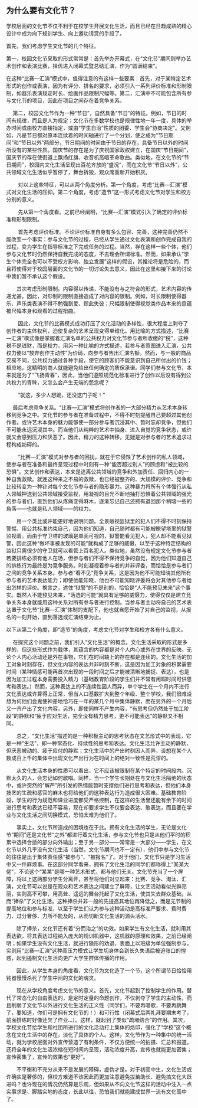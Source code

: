 ## 为什么要有文化节？
   
   学校层面的文化节不仅不利于在校学生开展文化生活，而且已经在日趋成熟的精心设计中成为向下规训学生、向上邀功请赏的手段了。
   
   首先，我们考虑学生文化节的几个特征。
   
   第一，校园文化节采取的形式常常是：首先举办开幕式，在“文化节”期间则举办艺术创作和表演比赛，择优进入闭幕式暨总结汇演，作为“圆满结束”。
   
   在这种“比赛—汇演”模式中，值得注意的有这样一些要素：首先，对于某特定艺术形式的创作或表演，因为有评分、排名的要求，必须引入一系列评价标准和形制限制，如器乐表演规定时长、绘画作品限制尺幅等。第二，汇演中不可能包含所有参与文化节的项目，因此在项目之间存在着竞争关系。

　 第二，校园文化节作为一种“节日”，自然具备“节日”的特征。例如，节日的时间有规律，而且是人为规定；文化节在多数学校也是规律性地一年一度，具体的举办时间或由校方直接指定，或由“学生自治”性质的团委、学生会“协商决定”。又例如，凡是节日都对原本连续着的时间轴进行了一个分划，使之成为“节日期间”和“节日以外”两部分，节日期间的时间由于节日的存在，具备节日以外的时间所没有的某些性质。国庆节的存在是为了庆祝国家政权建立，在国庆“节日期间”，国庆节的存在使街道上飘扬红旗、收音机高唱革命歌曲。类似地，在文化节的“节日期间”，校园内文化生活呈现出百花齐放的“盛况”，而在文化节“节日以外”，公共领域文化生活似乎暂停了，舞台拆毁，观众席重新开始积灰。

　　 对以上这些特征，可以从两个角度分析。第一个角度，考虑“比赛—汇演”模式对文化生活的压抑。第二个角度，考虑“造节”这一形式考虑文化节对学生和校方分别的意义。

　　 先从第一个角度看。之前已经阐明，“比赛—汇演”模式引入了确定的评价标准和形制限制。

　　 首先考虑评价标准。不论评价标准自身有多么包容、完善，这种完善仍然不能改变一个事实：参与文化节的过程，已经从学生通过文化表演和创作完成自我的过程，变为学生在指导标准之下完成任务的过程。当然，存在这样一些个体，他们参与文化节时仍然保持自我完成的态度，不去理会所谓标准。然而，如果承认“学生个体完全也可以不受校方影响、独立发展”这样的假设，其推论将是危险的，而且将使得对于校园层面的文化节的一切讨论失去意义，因此在这里和接下来的讨论中我们暂不承认这个假设。

 　　其次考虑形制限制。内容得以传递，不能没有与之符合的形式，艺术内容的传递尤甚。因此，对形制的限制直接造成了对内容的限制。例如，时长限制使得器乐、声乐类表演不得不勉强割爱、顾此失彼；尺幅限制使得视觉类作品本来的意蕴被尺幅本身和观看的过程扭曲。

　　 因此，文化节的比赛模式成功打压了文化活动的多样性，很大程度上剥夺了创作者的主体权利，迫使复杂的艺术呈现变得单维化。用比喻的方式描述，“比赛—汇演”模式像是掌握着汇演名单的公共权力对文化节参与者所收缴的“税”，这种税不是钱财，而是权力。用另一种比喻的方式描述，若参与者意图进入汇演，公共权力便以“放弃创作主动性”为价码，向参与者售出汇演名额。然而，与一般的商品交易不同，公共权力通过各种手段，使它的顾客们不能意识到自己所付出的价钱；相应地，这精明的商人就能避免给出任何确定的质保承诺。同学们参与文化节，本来就是为了“飞扬青春”，因此，当他们遵照规范化标准进行了创作以后没有得到公共权力的青睐，又怎么会产生无端的怨念呢？

　　 “就这，多少人想跪，还没这门子呢！”

 　 最后考虑竞争关系。“比赛—汇演”模式将创作者的一大部分精力从艺术本身转移到竞争之中。文化节的参与者在准备过程中，不得不时刻提醒自己要超过其他创作者。或许艺术本身的魅力能够使一部分参与者沉浸其中、暂时忘却竞争，但他们不可能永远沉浸其中。而当他们从纯粹的艺术中抽身、进入自觉的竞争状态，或许就又会感到压力和厌恶了。因此，精力的这种转移，无疑是对参与者的艺术追求过程构成妨碍的。

　　 “比赛—汇演”模式对参与者的困扰，就在于它侵蚀了艺术创作的私人领域，使参与者在准备和最终呈现过程中时刻有一种“能否超过别人”的顾虑和“被比较的恐惧”。文艺创作和表达，本来是逃离公共领域的竞争和外加责任、回归内心的一种自我救赎。就连这种来之不易的救赎，也已经被整齐的、大规模的评价、竞争和比较转变为一种针对每个文化节参与者的隐形暴力。这种暴力将所有个体强行从私人领域押送到公共领域接受监视，用凝视的目光不断地抽打恐惧着公共领域的强光的参与者们，直到他们从疼痛变得麻木，逐渐忘记自己还拥有退回那个稍暗一些的角落——也就是私人领域——的权力。

 　　用一个类比或许能更好地说明问题。全景敞视监狱里的犯人们不得不时刻保持警惕、用公共标准约束自己，因为他们知道，自己随时都有可能被瞭望塔里的狱警监视着。而由于守卫塔的玻璃是单面可视的，狱警能看见犯人，犯人却不能看见狱警，因此这种“做坏事被发现的可能”就构成了足够的威慑，以至于这种特定结构的监狱只需很少的守卫就可以看管上百名犯人。类似地，虽然没有规定文化节参与者若要排练必须有他人在场，但参与者们不得不保持竞争的自觉，因为他们知道自己的排练行为最终是为竞争服务。时刻凝视着参与者的并非评委，而恰恰是参与者们之间的竞争关系本身。参与者“看不见”竞争关系，这是因为他不可能知晓其他所有参与者的艺术表达能力；即使他能知晓，他也不可能知晓评委将会对其他参与者给出怎样的评价。换言之，遮住“狱警”的不是别的，恰恰是“人不能预见未来”这个事实。既然人不能预见未来，“落选的可能”就具有足够的威慑力，使得仅仅是建立竞争关系本身就能用这种关系对所有参与者进行控制。当参与者主动将自己的艺术表达置于文化节“比赛—汇演”体制的支配下，他也就自愿开始了对自己的监视，从报名的一刻开始，直到落选或汇演结束为止。

   以下从第二个角度，即“造节”的角度，考虑文化节对学生和校方各有什么意义。

　 在探究这个问题之前，我们引入“文化生活”的概念。文化生活采取的形式是多样的，但这些形式作为载体，其蕴含的内容都是对个人内心或外在世界的反映。无论个人内心活动还是外在事物，它们在时间轴上的存在都是连续的。文化生活的加工对象时刻存在，但文化内容的表达并非时刻不断，这是因为加工对象的积累需要时间（某种情感可能再首次出现的一段时间之后才能被清晰地捕捉、表达），也是因为加工过程本身需要投入精力（基础教育阶段的学生们并不常有闲暇时间可供思考和表达。）然而，这种表达上的不连续性因人而异，单个学生在一个月内不进行文化表达或许算得上正常，但当人口基数扩大到整个年级、整个学校，我们很难设想为何他们会鬼使神差地恰巧在一年的某几个月中集体静默，而在另外的一个月后又一齐产出了文化内容。另外，即使同样不产生内容，“有思考但仍然处于加工阶段”的静默和“疲于应对生活，完全没有精力思考，更不可能表达”的静默又不相同。

　　总之，“文化生活”描述的是一种积极主动的思考状态在文艺形式中的表现，它是一种“生活”，即一种常态化、持续性的思考和表达。文化生活允许主动的静默，但厌恶被动的、疲于应付的静默；文化生活中的产出时刻因人而异，设想在某个人数成百上千的集体中出现文化产出行为在时间上的绝对一致性是荒谬的。

　　从文化生活本身的性质可以看出，它不应该被限制在某个特定的时间段内。沉默太久的人，会忘记如何歌唱。同样，当一个学生长期处在与文化生活隔绝的状态中，或许突然的“解严”所引发的热情能暂时支撑他们进行思考和表达，但他们本身技艺的生疏和感官的麻木也将给他们的这种表达行为造成很大困难。基础教育阶段，学生的行为规范和课业进度都受严格控制，在这样的生活里还能有余下的时间进行思考和表达已经不容易，现在却要求学生不仅要会表达、敢表达，而且要在学业与文化生活之间切换模式，恐怕太难为他们了。

　　事实上，文化节所造成的困境也在于此。拥有文化生活的学生，无论是文化节“期间”还是文化节“之外”都进行着文化生活，参与文化节也只是从他们平时的积累中选择合适的部分向外输出；至于另一部分——常常是一大部分——学生，在文化节以外几乎没有文化生活（当然，文化节期间也不一定有），他们中参与文化节的往往是出于集体责任感“被参与”、“被报名”了。对于他们，文化节只是学习生活中又一件麻烦事。在这部分同学看来，拥有了文化生活的同学们都称得上“某某大佬”，不论这个“某某”是哪一种艺术形式，都与他们无关。文化节充当了一个屏障，将以上这两部分学生分离开，甚至将他们对立起来：比赛、竞争、淘汰、汇演，文化节可以说是在观众和艺术表达之间建立了屏障，让文艺活动看似光鲜亮丽，实则高不可攀，用高耸、遥远的舞台托起了文化生活，使其失去群众基础，从而“捧杀”了文化生活。这种捧杀并非一般的先提高其地位再降低之，而是无节制的提高地位和参与标准，以至于学生们认为参与这种活动是高标准严要求、费时费力、过分奢侈、力所不能及的，从而切断文化生活的源头活水。

　　除了捧杀，文化节还有着“分而治之”的功效。如果学生有文化生活，就利用其表达欲，将其表达过程纳入庞大的规训机器中，这机器的原理和效果，之前已经阐明；如果学生没有文化生活，就进行隐形的劝退，表面上以班级为单位强制参与，实则用“比赛—汇演”这种高压力模式让学生切身体会到长久失语后被迫张口的惶惑，起到遏制文化生活向更广大学生群体传播的作用。

　　因此，从学生本身的角度看，文化节为文化造了一个节，这个所谓节日恰恰用钝器慢慢杀死了学生中间的文化的魂灵。

　　现在从学校角度考虑文化节的意义。首先，文化节起到了控制学生的作用。替代了常态化的自由表达的，是定时定量的命题创作，不仅剥夺了学生的主动性，而且削弱了文化节以外进行文化生活的正义性（同学们，不要再唱歌，不要再跳舞了，要知道，你们可是拥有文化节的！）和可行性（闭幕式后两礼拜要期末考了，前面排练时好像还欠了作业…）。这样，就起到了类似“疏堵结合”的作用。其次，学校文化节给学生和社团所进行的文化活动打上集体的烙印，强化了“学校”这个概念在文化生活中的存在，淡化了具体的个人。这样，文化节作为一种集中的统一活动，就为学校层面对外宣传营造了有利条件，不仅方便统一的拍摄、汇总和报道，还将全年的文化生活浓缩在短时间内呈现，活动浓度升高，宣传也就能更加密集；宣传密集了，宣传的效果也“更好”。

　　不平衡和不充分从来不是发展的障碍，虚伪才是。对于初高中生，文化生活或许确实是奢侈的，但校方难道不该因此而更加注意避免拔苗助长、避免搞文化大跃进吗？也许现在的情况仍然算是乐观，但如果从不向文化节这样的活动中注入一点实事求是、脚踏实地的态度，长此以往，恐怕我们就能建成世界一流有文化高中了。
